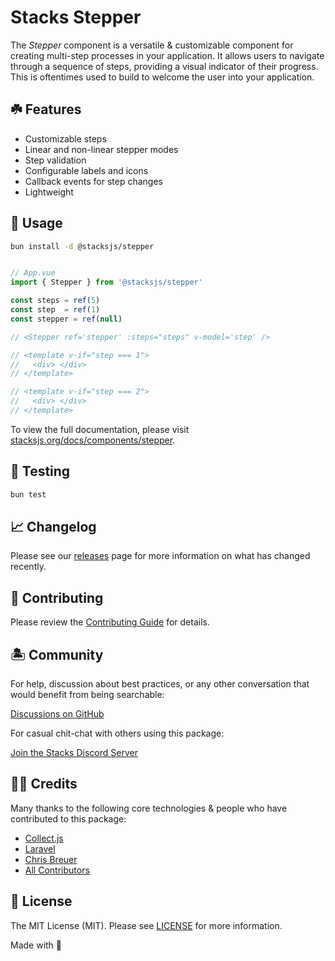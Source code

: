 # Stacks Stepper

The *Stepper* component is a versatile & customizable component for creating multi-step processes in your application. It allows users to navigate through a sequence of steps, providing a visual indicator of their progress. This is oftentimes used to build to welcome the user into your application.

## ☘️ Features

- Customizable steps
- Linear and non-linear stepper modes
- Step validation
- Configurable labels and icons
- Callback events for step changes
- Lightweight

## 🤖 Usage

```bash
bun install -d @stacksjs/stepper
```

```ts

// App.vue
import { Stepper } from '@stacksjs/stepper'

const steps = ref(5)
const step  = ref(1)
const stepper = ref(null)

// <Stepper ref='stepper' :steps="steps" v-model='step' />

// <template v-if="step === 1">
//   <div> </div>
// </template>

// <template v-if="step === 2">
//   <div> </div>
// </template>
```

To view the full documentation, please visit [stacksjs.org/docs/components/stepper](stacksjs.org/docs/components/stepper).

## 🧪 Testing

```bash
bun test
```

## 📈 Changelog

Please see our [releases](https://github.com/stacksjs/stacks/releases) page for more information on what has changed recently.

## 🚜 Contributing

Please review the [Contributing Guide](https://github.com/stacksjs/contributing) for details.

## 🏝 Community

For help, discussion about best practices, or any other conversation that would benefit from being searchable:

[Discussions on GitHub](https://github.com/stacksjs/stacks/discussions)

For casual chit-chat with others using this package:

[Join the Stacks Discord Server](https://discord.gg/stacksjs)

## 🙏🏼 Credits

Many thanks to the following core technologies & people who have contributed to this package:

- [Collect.js](https://github.com/ecrmnn/collect.js)
- [Laravel](https://laravel.com/)
- [Chris Breuer](https://github.com/chrisbbreuer)
- [All Contributors](../../contributors)

## 📄 License

The MIT License (MIT). Please see [LICENSE](https://github.com/stacksjs/stacks/tree/main/LICENSE.md) for more information.

Made with 💙
